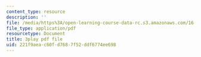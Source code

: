 ```yaml
---
content_type: resource
description: ''
file: /media/https%3A/open-learning-course-data-rc.s3.amazonaws.com/16-90-computational-methods-in-aerospace-engineering-spring-2014/221f9aeac60fd7687f52ddf6774ee698_Hn6f6tCKQwE.pdf
file_type: application/pdf
resourcetype: Document
title: 3play pdf file
uid: 221f9aea-c60f-d768-7f52-ddf6774ee698
---
```

